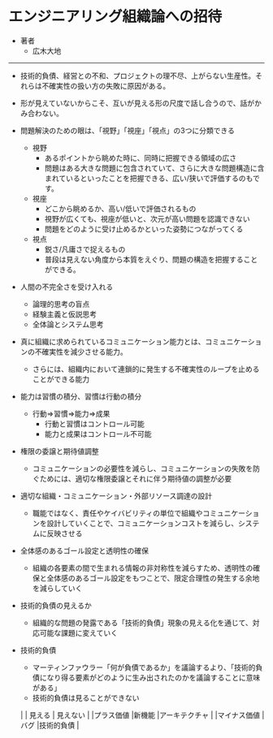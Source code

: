 # エンジニアリング組織論への招待

- 著者
    - 広木大地


---

- 技術的負債、経営との不和、プロジェクトの理不尽、上がらない生産性。それらは不確実性の扱い方の失敗に原因がある。


- 形が見えていないからこそ、互いが見える形の尺度で話し合うので、話がかみ合わない。

- 問題解決のための眼は、「視野」「視座」「視点」の3つに分類できる
    - 視野
        - あるポイントから眺めた時に、同時に把握できる領域の広さ
        - 問題はある大きな問題に包含されていて、さらに大きな問題構造に含まれているといったことを把握できる、広い/狭いで評価するのもです。
    - 視座
        - どこから眺めるか、高い/低いで評価されるもの
        - 視野が広くても、視座が低いと、次元が高い問題を認識できない
        - 問題をどのように受け止めるかといった姿勢につながってくる
    - 視点
        - 鋭さ/凡庸さで捉えるもの
        - 普段は見えない角度から本質をえぐり、問題の構造を把握することができる。
        
- 人間の不完全さを受け入れる
    - 論理的思考の盲点
    - 経験主義と仮説思考
    - 全体論とシステム思考
    
- 真に組織に求められているコミュニケーション能力とは、コミュニケーションの不確実性を減少させる能力。
    - さらには、組織内において連鎖的に発生する不確実性のループを止めることができる能力
    
- 能力は習慣の積分、習慣は行動の積分
    - 行動⇒習慣⇒能力⇒成果
        - 行動と習慣はコントロール可能
        - 能力と成果はコントロール不可能
        
- 権限の委譲と期待値調整
    - コミュニケーションの必要性を減らし、コミュニケーションの失敗を防ぐためには、適切な権限委譲とそれに伴う期待値の調整が必要

- 適切な組織・コミュニケーション・外部リソース調達の設計
    - 職能ではなく、責任やケイバビリティの単位で組織やコミュニケーションを設計していくことで、コミュニケーションコストを減らし、システムに反映させる
    
- 全体感のあるゴール設定と透明性の確保
    - 組織の各要素の間で生まれる情報の非対称性を減らすため、透明性の確保と全体感のあるゴール設定をもつことで、限定合理性の発生する余地を減らしていく

- 技術的負債の見えるか
    - 組織的な問題の発露である「技術的負債」現象の見える化を通じて、対応可能な課題に変えていく
    
- 技術的負債
    - マーティンファウラー「何が負債であるか」を議論するより、「技術的負債になり得る要素がどのように生み出されたのかを議論することに意味がある」
    - 技術的負債は見ることができない
    
    |  | 見える  | 見えない  |
    |プラス価値  |新機能  |アーキテクチャ  |
    |マイナス価値  |バグ  |技術的負債  |
